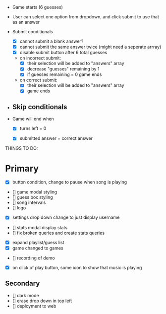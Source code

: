 - Game starts (6 guesses)
- User can select one option from dropdown, and click submit to use that as an answer
- Submit conditionals
  - [x] cannot submit a blank answer? 
  - [x] cannot submit the same answer twice (might need a seperate arrray)
  - [x] disable submit button after 6 total guesses 
  - on incorrect submit:
    - [x] their selection will be added to "answers" array 
    - [x] decrease "guesses" remaining by 1
    - [x] if guesses remaining = 0 game ends

  - on correct submit:
    - [x] their selection will be added to "answers" array 
    - [x] game ends

- Skip conditionals
  - 

- Game will end when
  - [x] turns left = 0
  - [x] submitted answer = correct answer


THINGS TO DO:

# Primary

  - [x] button condition, change to pause when song is playing
  - [] game modal styling 
  - [] guess box styling 
  - [] song intervals
  - [] logo
  - [x] settings drop down change to just display username
  - [] stats modal display stats
  - [] fix broken queries and create stats queries
  - [x] expand playlist/guess list
  - [x] game changed to games
  - [] recording of demo 
  - [x] on click of play button, some icon to show that music is playing

  
## Secondary
  - [] dark mode
  - [] erase drop down in top left
  - [] deployment to web
